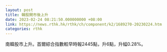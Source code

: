 ```yaml
---
layout: post
title: 韓股開市後上升
date: 2023-02-24 08:21:50.000000000 +08:00
link: https://news.rthk.hk/rthk/ch/component/k2/1689270-20230224.htm
categories: rthk
---
```


南韓股市上升。首爾綜合指數較早時報2445點，升6點，升幅0.28%。
